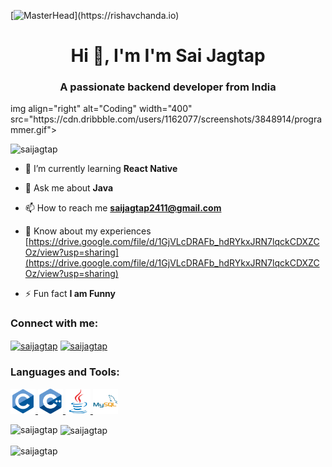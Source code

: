 [![MasterHead](https://1.bp.blogspot.com/-7A4WynwLsM...)](https://rishavchanda.io)
<h1 align="center">Hi 👋, I'm I'm Sai Jagtap</h1>
<h3 align="center">A passionate backend developer from India</h3>
img align="right" alt="Coding" width="400" src="https://cdn.dribbble.com/users/1162077/screenshots/3848914/programmer.gif">

<p align="left"> <img src="https://komarev.com/ghpvc/?username=saijagtap&label=Profile%20views&color=0e75b6&style=flat" alt="saijagtap" /> </p>

- 🌱 I’m currently learning **React Native**

- 💬 Ask me about **Java**

- 📫 How to reach me **saijagtap2411@gmail.com**

- 📄 Know about my experiences [https://drive.google.com/file/d/1GjVLcDRAFb_hdRYkxJRN7lqckCDXZCOz/view?usp=sharing](https://drive.google.com/file/d/1GjVLcDRAFb_hdRYkxJRN7lqckCDXZCOz/view?usp=sharing)

- ⚡ Fun fact **I am Funny**

<h3 align="left">Connect with me:</h3>
<p align="left">
<a href="https://linkedin.com/in/saijagtap" target="blank"><img align="center" src="https://raw.githubusercontent.com/rahuldkjain/github-profile-readme-generator/master/src/images/icons/Social/linked-in-alt.svg" alt="saijagtap" height="30" width="40" /></a>
<a href="https://www.hackerrank.com/saijagtap" target="blank"><img align="center" src="https://raw.githubusercontent.com/rahuldkjain/github-profile-readme-generator/master/src/images/icons/Social/hackerrank.svg" alt="saijagtap" height="30" width="40" /></a>
</p>

<h3 align="left">Languages and Tools:</h3>
<p align="left"> <a href="https://www.cprogramming.com/" target="_blank" rel="noreferrer"> <img src="https://raw.githubusercontent.com/devicons/devicon/master/icons/c/c-original.svg" alt="c" width="40" height="40"/> </a> <a href="https://www.w3schools.com/cpp/" target="_blank" rel="noreferrer"> <img src="https://raw.githubusercontent.com/devicons/devicon/master/icons/cplusplus/cplusplus-original.svg" alt="cplusplus" width="40" height="40"/> </a> <a href="https://www.java.com" target="_blank" rel="noreferrer"> <img src="https://raw.githubusercontent.com/devicons/devicon/master/icons/java/java-original.svg" alt="java" width="40" height="40"/> </a> <a href="https://www.mysql.com/" target="_blank" rel="noreferrer"> <img src="https://raw.githubusercontent.com/devicons/devicon/master/icons/mysql/mysql-original-wordmark.svg" alt="mysql" width="40" height="40"/> </a> </p>

<p><img align="left" src="https://github-readme-stats.vercel.app/api/top-langs?username=saijagtap&show_icons=true&locale=en&layout=compact" alt="saijagtap" /></p>

<p>&nbsp;<img align="center" src="https://github-readme-stats.vercel.app/api?username=saijagtap&show_icons=true&locale=en" alt="saijagtap" /></p>

<p><img align="center" src="https://github-readme-streak-stats.herokuapp.com/?user=saijagtap&" alt="saijagtap" /></p>
